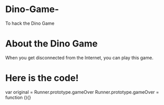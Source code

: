 # Dino-Game-
To hack the Dino Game
<html>
<h1> 
About the Dino Game 
</h1>
<p> 
When you get disconnected from the Internet, you can play this game. 
</p> 
<h1> 
Here is the code! 
</h1>
<p>
var original = Runner.prototype.gameOver
Runner.prototype.gameOver = function (){}
</p> 
</html>
